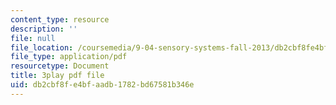 ```yaml
---
content_type: resource
description: ''
file: null
file_location: /coursemedia/9-04-sensory-systems-fall-2013/db2cbf8fe4bfaadb1782bd67581b346e_ezBuTFbF5Gs.pdf
file_type: application/pdf
resourcetype: Document
title: 3play pdf file
uid: db2cbf8f-e4bf-aadb-1782-bd67581b346e
---
```


